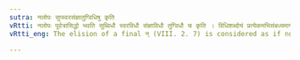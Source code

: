 ```yaml
---
sutra: नलोपः सुप्स्वरसंज्ञातुग्विधिषु कृति
vRtti: नलोपः पूर्वत्रासिद्धो भवति सुब्विधौ स्वरविधौ संज्ञाविधौ तुग्विधौ च कृति । विधिशब्दोयं प्रत्येकमभिसंबध्यमानः स्वरसंज्ञातुकां विधेयत्वात्तैः कर्म्मषष्ठीयुक्तैर्भावसाधनोऽभिसंबध्यते । सुपा तु संबन्धसामान्यवचनषष्ठ्यन्तेन कर्म्मसाधनः  । तेन सुपः स्थाने यो विधिः सुपि च परभूते सर्वोसौ सुब्विधिरिति सर्वत्रासिद्धत्वं भवति ॥
vRtti_eng: The elision of a final न् (VIII. 2. 7) is considered as if not to have taken effect, in applying the following rules; (1) rules regarding case-endings, (2) rules regarding accents, (3) rules regarding any technical term of Grammar, and (4) rules regarding the augment त् before a _Krit_-affix.

---
```


